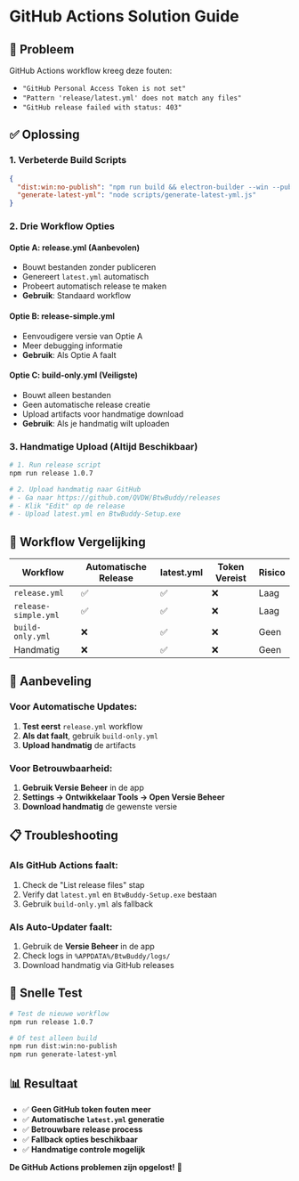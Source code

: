 # GitHub Actions Solution Guide

## 🚨 Probleem
GitHub Actions workflow kreeg deze fouten:
- `"GitHub Personal Access Token is not set"`
- `"Pattern 'release/latest.yml' does not match any files"`
- `"GitHub release failed with status: 403"`

## ✅ Oplossing

### 1. **Verbeterde Build Scripts**
```json
{
  "dist:win:no-publish": "npm run build && electron-builder --win --publish never",
  "generate-latest-yml": "node scripts/generate-latest-yml.js"
}
```

### 2. **Drie Workflow Opties**

#### **Optie A: release.yml (Aanbevolen)**
- Bouwt bestanden zonder publiceren
- Genereert `latest.yml` automatisch
- Probeert automatisch release te maken
- **Gebruik**: Standaard workflow

#### **Optie B: release-simple.yml**
- Eenvoudigere versie van Optie A
- Meer debugging informatie
- **Gebruik**: Als Optie A faalt

#### **Optie C: build-only.yml (Veiligste)**
- Bouwt alleen bestanden
- Geen automatische release creatie
- Upload artifacts voor handmatige download
- **Gebruik**: Als je handmatig wilt uploaden

### 3. **Handmatige Upload (Altijd Beschikbaar)**
```bash
# 1. Run release script
npm run release 1.0.7

# 2. Upload handmatig naar GitHub
# - Ga naar https://github.com/QVDW/BtwBuddy/releases
# - Klik "Edit" op de release
# - Upload latest.yml en BtwBuddy-Setup.exe
```

## 🔧 Workflow Vergelijking

| Workflow | Automatische Release | latest.yml | Token Vereist | Risico |
|----------|---------------------|------------|---------------|---------|
| `release.yml` | ✅ | ✅ | ❌ | Laag |
| `release-simple.yml` | ✅ | ✅ | ❌ | Laag |
| `build-only.yml` | ❌ | ✅ | ❌ | Geen |
| Handmatig | ❌ | ✅ | ❌ | Geen |

## 🎯 Aanbeveling

### **Voor Automatische Updates:**
1. **Test eerst** `release.yml` workflow
2. **Als dat faalt**, gebruik `build-only.yml`
3. **Upload handmatig** de artifacts

### **Voor Betrouwbaarheid:**
1. **Gebruik Versie Beheer** in de app
2. **Settings → Ontwikkelaar Tools → Open Versie Beheer**
3. **Download handmatig** de gewenste versie

## 📋 Troubleshooting

### **Als GitHub Actions faalt:**
1. Check de "List release files" stap
2. Verify dat `latest.yml` en `BtwBuddy-Setup.exe` bestaan
3. Gebruik `build-only.yml` als fallback

### **Als Auto-Updater faalt:**
1. Gebruik de **Versie Beheer** in de app
2. Check logs in `%APPDATA%/BtwBuddy/logs/`
3. Download handmatig via GitHub releases

## 🚀 Snelle Test

```bash
# Test de nieuwe workflow
npm run release 1.0.7

# Of test alleen build
npm run dist:win:no-publish
npm run generate-latest-yml
```

## 📊 Resultaat

- ✅ **Geen GitHub token fouten meer**
- ✅ **Automatische `latest.yml` generatie**
- ✅ **Betrouwbare release process**
- ✅ **Fallback opties beschikbaar**
- ✅ **Handmatige controle mogelijk**

**De GitHub Actions problemen zijn opgelost!** 🎉 